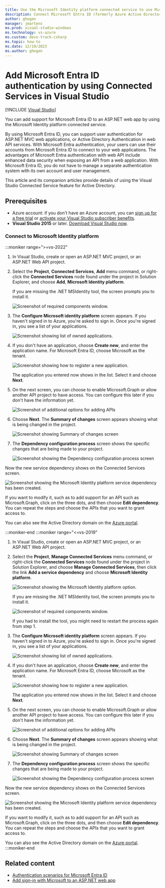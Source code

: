 ```yaml
---
title: Use the Microsoft Identity platform connected service to use Microsoft Entra ID for authentication (Visual Studio)
description: Connect Microsoft Entra ID (formerly Azure Active Directory) to your application by using Connected Services in Visual Studio on Windows.
author: ghogen
manager: jmartens
ms.prod: visual-studio-windows
ms.technology: vs-azure
ms.custom: devx-track-csharp
ms.topic: how-to
ms.date: 12/19/2023
ms.author: ghogen
---
```

# Add Microsoft Entra ID authentication by using Connected Services in Visual Studio

 [!INCLUDE [Visual Studio](~/includes/applies-to-version/vs-windows-only.md)]

You can add support for Microsoft Entra ID to an ASP.NET web app by using the Microsoft Identity platform connected service.

By using Microsoft Entra ID, you can support user authentication for ASP.NET MVC web applications, or Active Directory Authentication in web API services. With Microsoft Entra authentication, your users can use their accounts from Microsoft Entra ID to connect to your web applications. The advantages of Microsoft Entra authentication with web API include enhanced data security when exposing an API from a web application. With Microsoft Entra ID, you do not have to manage a separate authentication system with its own account and user management.

This article and its companion articles provide details of using the Visual Studio Connected Service feature for Active Directory.

## Prerequisites

- Azure account: if you don't have an Azure account, you can [sign up for a free trial](https://azure.microsoft.com/pricing/free-trial/?WT.mc_id=A261C142F) or [activate your Visual Studio subscriber benefits](https://azure.microsoft.com/pricing/member-offers/msdn-benefits-details/?WT.mc_id=A261C142F).
- **Visual Studio 2015** or later. [Download Visual Studio now](https://aka.ms/vsdownload?utm_source=mscom&utm_campaign=msdocs).

<a name='connect-to-azure-active-directory-using-the-connected-services-dialog'></a>

### Connect to Microsoft Identity platform

:::moniker range=">=vs-2022"

1. In Visual Studio, create or open an ASP.NET MVC project, or an ASP.NET Web API project.

1. Select the **Project**, **Connected Services**, **Add** menu command, or right-click the **Connected Services** node found under the project in Solution Explorer, and choose **Add**, **Microsoft Identity platform**.
 
   If you are missing the .NET MSIdentity tool, the screen prompts you to install it.

   ![Screenshot of required components window.](./media/vs-azure-active-directory/required-components.png)

1. The **Configure Microsoft identity platform** screen appears. If you haven't signed in to Azure, you're asked to sign in. Once you're signed in, you see a list of your applications.

   ![Screenshot showing list of owned applications.](./media/vs-azure-active-directory/owned-applications.png)

1. If you don't have an application, choose **Create new**, and enter the application name. For Microsoft Entra ID, choose Microsoft as the tenant.

   ![Screenshot showing how to register a new application.](./media/vs-azure-active-directory/register-an-application.png)

   The application you entered now shows in the list. Select it and choose **Next**.

1. On the next screen, you can choose to enable Microsoft.Graph or allow another API project to have access. You can configure this later if you don't have the information yet.

   ![Screenshot of additional options for adding APIs](./media/vs-azure-active-directory/additional-settings.png)

1. Choose **Next**. The **Summary of changes** screen appears showing what is being changed in the project.

   ![Screenshot showing Summary of changes screen](./media/vs-azure-active-directory/summary-of-changes.png)

1. The **Dependency configuration process** screen shows the specific changes that are being made to your project.

   ![Screenshot showing the Dependency configuration process screen](./media/vs-azure-active-directory/dependency-configuration-process.png)

Now the new service dependency shows on the Connected Services screen.

![Screenshot showing the Microsoft Identity platform service dependency has been created.](./media/vs-azure-active-directory/identity-platform-service-dependency.png)

If you want to modify it, such as to add support for an API such as Microsoft.Graph, click on the three dots, and then choose **Edit dependency**. You can repeat the steps and choose the APIs that you want to grant access to.

You can also see the Active Directory domain on the [Azure portal](https://go.microsoft.com/fwlink/p/?LinkID=525040).

:::moniker-end
:::moniker range="<=vs-2019"
1. In Visual Studio, create or open an ASP.NET MVC project, or an ASP.NET Web API project.

1. Select the **Project**, **Manage Connected Services** menu command, or right-click the **Connected Services** node found under the project in Solution Explorer, and choose **Manage Connected Services**, then click the link **Add a service dependency** and choose **Microsoft Identity platform**.

   ![Screenshot showing the Microsoft Identity platform option.](./media/vs-azure-active-directory/vs-2019/add-dependency-microsoft-identity-platform.png)

   If you are missing the .NET MSIdentity tool, the screen prompts you to install it.

   ![Screenshot of required components window.](./media/vs-azure-active-directory/required-components.png)

   If you had to install the tool, you might need to restart the process again from step 1.

1. The **Configure Microsoft identity platform** screen appears. If you haven't signed in to Azure, you're asked to sign in. Once you're signed in, you see a list of your applications.

   ![Screenshot showing list of owned applications.](./media/vs-azure-active-directory/owned-applications.png)

1. If you don't have an application, choose **Create new**, and enter the application name. For Microsoft Entra ID, choose Microsoft as the tenant.

   ![Screenshot showing how to register a new application.](./media/vs-azure-active-directory/register-an-application.png)

   The application you entered now shows in the list. Select it and choose **Next**.

1. On the next screen, you can choose to enable Microsoft.Graph or allow another API project to have access. You can configure this later if you don't have the information yet.

   ![Screenshot of additional options for adding APIs](./media/vs-azure-active-directory/additional-settings.png)

1. Choose **Next**. The **Summary of changes** screen appears showing what is being changed in the project.

   ![Screenshot showing Summary of changes screen](./media/vs-azure-active-directory/summary-of-changes.png)

1. The **Dependency configuration process** screen shows the specific changes that are being made to your project.

   ![Screenshot showing the Dependency configuration process screen](./media/vs-azure-active-directory/dependency-configuration-process.png)

Now the new service dependency shows on the Connected Services screen.

![Screenshot showing the Microsoft Identity platform service dependency has been created.](./media/vs-azure-active-directory/identity-platform-service-dependency.png)

If you want to modify it, such as to add support for an API such as Microsoft.Graph, click on the three dots, and then choose **Edit dependency**. You can repeat the steps and choose the APIs that you want to grant access to.

You can also see the Active Directory domain on the [Azure portal](https://go.microsoft.com/fwlink/p/?LinkID=525040).
:::moniker-end

## Related content

- [Authentication scenarios for Microsoft Entra ID](/azure/active-directory/develop/authentication-vs-authorization)
- [Add sign-in with Microsoft to an ASP.NET web app](/azure/active-directory/develop/quickstart-v2-aspnet-webapp)
